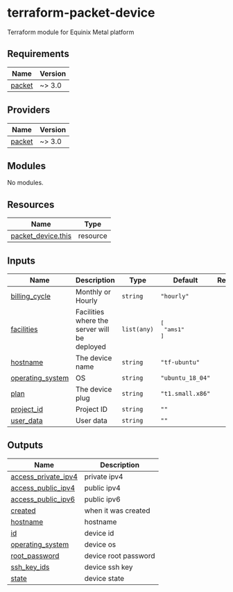 # terraform-packet-device
Terraform module for Equinix Metal platform

## Requirements

| Name | Version |
|------|---------|
| <a name="requirement_packet"></a> [packet](#requirement\_packet) | ~> 3.0 |

## Providers

| Name | Version |
|------|---------|
| <a name="provider_packet"></a> [packet](#provider\_packet) | ~> 3.0 |

## Modules

No modules.

## Resources

| Name | Type |
|------|------|
| [packet_device.this](https://registry.terraform.io/providers/packethost/packet/latest/docs/resources/device) | resource |

## Inputs

| Name | Description | Type | Default | Required |
|------|-------------|------|---------|:--------:|
| <a name="input_billing_cycle"></a> [billing\_cycle](#input\_billing\_cycle) | Monthly or Hourly | `string` | `"hourly"` | no |
| <a name="input_facilities"></a> [facilities](#input\_facilities) | Facilities where the server will be deployed | `list(any)` | <pre>[<br>  "ams1"<br>]</pre> | no |
| <a name="input_hostname"></a> [hostname](#input\_hostname) | The device name | `string` | `"tf-ubuntu"` | no |
| <a name="input_operating_system"></a> [operating\_system](#input\_operating\_system) | OS | `string` | `"ubuntu_18_04"` | no |
| <a name="input_plan"></a> [plan](#input\_plan) | The device plug | `string` | `"t1.small.x86"` | no |
| <a name="input_project_id"></a> [project\_id](#input\_project\_id) | Project ID | `string` | `""` | no |
| <a name="input_user_data"></a> [user\_data](#input\_user\_data) | User data | `string` | `""` | no |

## Outputs

| Name | Description |
|------|-------------|
| <a name="output_access_private_ipv4"></a> [access\_private\_ipv4](#output\_access\_private\_ipv4) | private ipv4 |
| <a name="output_access_public_ipv4"></a> [access\_public\_ipv4](#output\_access\_public\_ipv4) | public ipv4 |
| <a name="output_access_public_ipv6"></a> [access\_public\_ipv6](#output\_access\_public\_ipv6) | public ipv6 |
| <a name="output_created"></a> [created](#output\_created) | when it was created |
| <a name="output_hostname"></a> [hostname](#output\_hostname) | hostname |
| <a name="output_id"></a> [id](#output\_id) | device id |
| <a name="output_operating_system"></a> [operating\_system](#output\_operating\_system) | device os |
| <a name="output_root_password"></a> [root\_password](#output\_root\_password) | device root password |
| <a name="output_ssh_key_ids"></a> [ssh\_key\_ids](#output\_ssh\_key\_ids) | device ssh key |
| <a name="output_state"></a> [state](#output\_state) | device state |